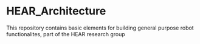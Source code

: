 # HEAR_Architecture
This repository contains basic elements for building general purpose robot functionalites, part of the HEAR research group
